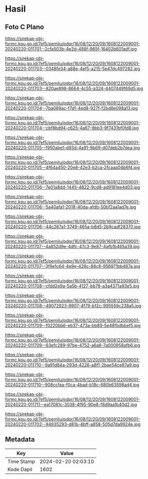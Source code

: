 # Hasil

## Foto C Plano

https://sirekap-obj-formc.kpu.go.id/7ef5/pemilu/pdpr/16/08/12/20/09/1608122009001-20240220-011701--2cfa503b-4e2d-488f-965f-16402b601adf.jpg

https://sirekap-obj-formc.kpu.go.id/7ef5/pemilu/pdpr/16/08/12/20/09/1608122009001-20240220-011703--0348fe34-a88e-4ef5-a215-5e47dc497282.jpg

https://sirekap-obj-formc.kpu.go.id/7ef5/pemilu/pdpr/16/08/12/20/09/1608122009001-20240220-011703--820ae898-8664-4c55-a324-4407449f69d5.jpg

https://sirekap-obj-formc.kpu.go.id/7ef5/pemilu/pdpr/16/08/12/20/09/1608122009001-20240220-011704--7ba089ac-f7d1-4ed8-927f-f2bd8e098a13.jpg

https://sirekap-obj-formc.kpu.go.id/7ef5/pemilu/pdpr/16/08/12/20/09/1608122009001-20240220-011704--cbf8bd94-c625-4a67-8bb3-9f7431bf0fd8.jpg

https://sirekap-obj-formc.kpu.go.id/7ef5/pemilu/pdpr/16/08/12/20/09/1608122009001-20240220-011705--f950abe1-d93d-4a91-9b69-d07deb2b7dea.jpg

https://sirekap-obj-formc.kpu.go.id/7ef5/pemilu/pdpr/16/08/12/20/09/1608122009001-20240220-011705--4f64a450-20e8-42e3-b2ca-2fcaaa04b6f4.jpg

https://sirekap-obj-formc.kpu.go.id/7ef5/pemilu/pdpr/16/08/12/20/09/1608122009001-20240220-011706--7e01a8dd-1445-4822-9cd8-ad9181ee4d03.jpg

https://sirekap-obj-formc.kpu.go.id/7ef5/pemilu/pdpr/16/08/12/20/09/1608122009001-20240220-011706--5a40afa1-2018-40da-afdb-50bf2aa1ad7e.jpg

https://sirekap-obj-formc.kpu.go.id/7ef5/pemilu/pdpr/16/08/12/20/09/1608122009001-20240220-011706--44c267a1-3749-465a-b8d5-2b9cadf28370.jpg

https://sirekap-obj-formc.kpu.go.id/7ef5/pemilu/pdpr/16/08/12/20/09/1608122009001-20240220-011707--4a852d9e-4dfc-47c3-9e87-4afb1b465a39.jpg

https://sirekap-obj-formc.kpu.go.id/7ef5/pemilu/pdpr/16/08/12/20/09/1608122009001-20240220-011707--3f9e1c64-4e9e-426c-88c8-956971bb487a.jpg

https://sirekap-obj-formc.kpu.go.id/7ef5/pemilu/pdpr/16/08/12/20/09/1608122009001-20240220-011708--cfdd2e9a-5a5b-4127-bb78-a3a4371a93e5.jpg

https://sirekap-obj-formc.kpu.go.id/7ef5/pemilu/pdpr/16/08/12/20/09/1608122009001-20240220-011708--49072923-9907-4f79-b12c-995559c238a5.jpg

https://sirekap-obj-formc.kpu.go.id/7ef5/pemilu/pdpr/16/08/12/20/09/1608122009001-20240220-011709--f0220bb6-eb37-473a-bb89-5e48fbdbbef5.jpg

https://sirekap-obj-formc.kpu.go.id/7ef5/pemilu/pdpr/16/08/12/20/09/1608122009001-20240220-011709--63efc289-97be-4752-a6a8-7a000958afb6.jpg

https://sirekap-obj-formc.kpu.go.id/7ef5/pemilu/pdpr/16/08/12/20/09/1608122009001-20240220-011710--9a91d84a-293d-4226-a8f1-2bae54ce87a9.jpg

https://sirekap-obj-formc.kpu.go.id/7ef5/pemilu/pdpr/16/08/12/20/09/1608122009001-20240220-011710--908ccfaa-f0ca-4bad-b18c-680b63598ad4.jpg

https://sirekap-obj-formc.kpu.go.id/7ef5/pemilu/pdpr/16/08/12/20/09/1608122009001-20240220-011711--ea17081c-3038-4f95-90e8-f8d9aa1b40d2.jpg

https://sirekap-obj-formc.kpu.go.id/7ef5/pemilu/pdpr/16/08/12/20/09/1608122009001-20240220-011702--94935293-d81b-4bff-a858-505d7da9924e.jpg


## Metadata

| Key        | Value               |
| ---------- | ------------------- |
| Time Stamp | 2024-02-20 02:03:10 |
| Kode Dapil | 1602                |




